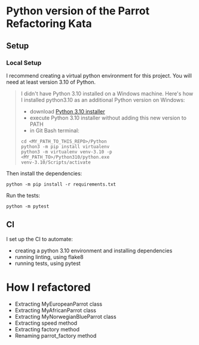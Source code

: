 Python version of the Parrot Refactoring Kata
=============================================

## Setup

### Local Setup
I recommend creating a virtual python environment for this project. You will need at least version 3.10 of Python. 

> I didn't have Python 3.10 installed on a Windows machine. 
> Here's how I installed python3.10 as an additional Python version on Windows:
> - download [Python 3.10 installer](https://www.python.org/downloads/release/python-3100/)
> - execute Python 3.10 installer without adding this new version to PATH
> - in Git Bash terminal:
> ```
> cd <MY_PATH_TO_THIS_REPO>/Python
> python3 -m pip install virtualenv
> python3 -m virtualenv venv-3.10 -p <MY_PATH_TO>/Python310/python.exe
> venv-3.10/Scripts/activate



Then install the dependencies:

    python -m pip install -r requirements.txt

Run the tests:

    python -m pytest

## CI

I set up the CI to automate:
- creating a python 3.10 environment and installing dependencies
- running linting, using flake8
- running tests, using pytest

# How I refactored

- Extracting MyEuropeanParrot class
- Extracting MyAfricanParrot class
- Extracting MyNorwegianBlueParrot class
- Extracting speed method
- Extracting factory method
- Renaming parrot_factory method
